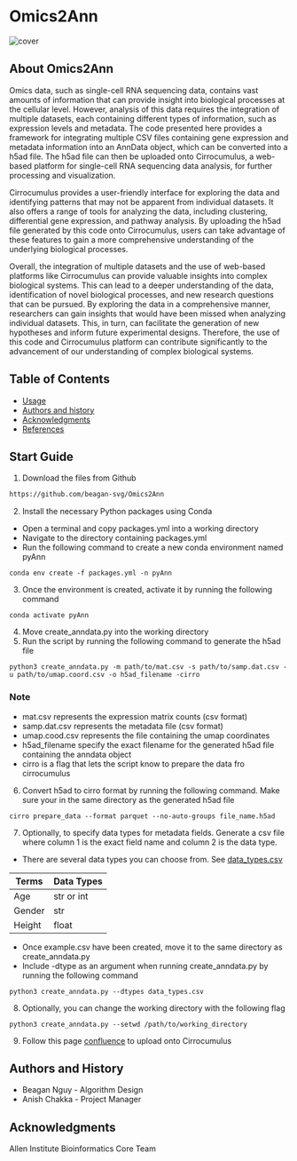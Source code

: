 Omics2Ann
=================================================
![cover](images)

## About Omics2Ann
Omics data, such as single-cell RNA sequencing data, contains vast amounts of information that can provide insight into biological processes at the cellular level. However, analysis of this data requires the integration of multiple datasets, each containing different types of information, such as expression levels and metadata. The code presented here provides a framework for integrating multiple CSV files containing gene expression and metadata information into an AnnData object, which can be converted into a h5ad file. The h5ad file can then be uploaded onto Cirrocumulus, a web-based platform for single-cell RNA sequencing data analysis, for further processing and visualization.

Cirrocumulus provides a user-friendly interface for exploring the data and identifying patterns that may not be apparent from individual datasets. It also offers a range of tools for analyzing the data, including clustering, differential gene expression, and pathway analysis. By uploading the h5ad file generated by this code onto Cirrocumulus, users can take advantage of these features to gain a more comprehensive understanding of the underlying biological processes.

Overall, the integration of multiple datasets and the use of web-based platforms like Cirrocumulus can provide valuable insights into complex biological systems. This can lead to a deeper understanding of the data, identification of novel biological processes, and new research questions that can be pursued. By exploring the data in a comprehensive manner, researchers can gain insights that would have been missed when analyzing individual datasets. This, in turn, can facilitate the generation of new hypotheses and inform future experimental designs. Therefore, the use of this code and Cirrocumulus platform can contribute significantly to the advancement of our understanding of complex biological systems.

Table of Contents
-----------------
* [Usage](#usage)
* [Authors and history](#authors-and-history)
* [Acknowledgments](#acknowledgments)
* [References](#references)

## Start Guide
1. Download the files from Github
```bash
https://github.com/beagan-svg/Omics2Ann
```
2. Install the necessary Python packages using Conda
  - Open a terminal and copy packages.yml into a working directory
  - Navigate to the directory containing packages.yml
  - Run the following command to create a new conda environment named pyAnn
```
conda env create -f packages.yml -n pyAnn
```
3. Once the environment is created, activate it by running the following command
```
conda activate pyAnn
```
4. Move create_anndata.py into the working directory 
5. Run the script by running the following command to generate the h5ad file
```
python3 create_anndata.py -m path/to/mat.csv -s path/to/samp.dat.csv -u path/to/umap.coord.csv -o h5ad_filename -cirro
```
### Note
- mat.csv represents the expression matrix counts (csv format)
- samp.dat.csv represents the metadata file (csv format)
- umap.cood.csv represents the file containing the umap coordinates
- h5ad_filename specify the exact filename for the generated h5ad file containing the anndata object
- cirro is a flag that lets the script know to prepare the data fro cirrocumulus
6. Convert h5ad to cirro format by running the following command. Make sure your in the same directory as the generated h5ad file
```
cirro prepare_data --format parquet --no-auto-groups file_name.h5ad
```
7. Optionally, to specify data types for metadata fields. Generate a csv file where column 1 is the exact field name and column 2 is the data type.
* There are several data types you can choose from. See [data_types.csv](https://github.com/beagan-svg/Omics2Ann/blob/main/data_types.csv)

| Terms         | Data Types    |
| ------------- | ------------- |
| Age           | str or int    |
| Gender        | str           |
| Height        | float         |
* Once example.csv have been created, move it to the same directory as create_anndata.py
* Include -dtype as an argument when running create_anndata.py by running the following command
```
python3 create_anndata.py --dtypes data_types.csv
```
8. Optionally, you can change the working directory with the following flag
```
python3 create_anndata.py --setwd /path/to/working_directory
```
9. Follow this page [confluence](http://confluence.corp.alleninstitute.org/pages/viewpage.action?spaceKey=BIOIN&title=Cirrocumulus) to upload onto Cirrocumulus

## Authors and History

* Beagan Nguy - Algorithm Design
* Anish Chakka - Project Manager

## Acknowledgments

Allen Institute Bioinformatics Core Team


